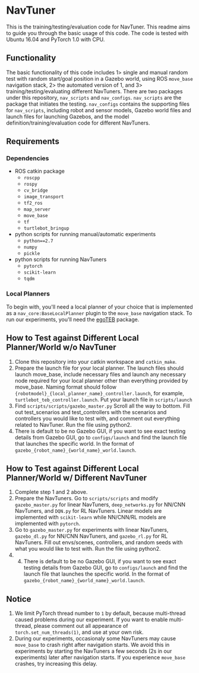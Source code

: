 # NavTuner
This is the training/testing/evaluation code for NavTuner. This readme aims to guide you through the basic usage of this code. The code is tested with Ubuntu 16.04 and PyTorch 1.0 with CPU.

## Functionality
The basic functionality of this code includes 1> single and manual random test with random start/goal position in a Gazebo world, using ROS ```move_base``` navigation stack, 2> the automated version of 1, and 3> training/testing/evaluating different NavTuners.
There are two packages under this repository, ```nav_scripts``` and ```nav_configs```. ```nav_scripts``` are the package that initiates the testing. ```nav_configs``` contains the supporting files for ```nav_scripts```, including robot and sensor models, Gazebo world files and launch files for launching Gazebos, and the model definition/training/evaluation code for different NavTuners.

## Requirements
### Dependencies
* ROS catkin package
	* ```roscpp```
	* ```rospy```
	* ```cv_bridge```
	* ```image_transport```
	* ```tf2_ros```
	* ```map_server```
	* ```move_base```
	* ```tf```
	* ```turtlebot_bringup```
* python scripts for running manual/automatic experiments
	* ```python==2.7```
	* ```numpy```
	* ```pickle```
* python scripts for running NavTuners
	* ```pytorch```
	* ```scikit-learn```
	* ```tqdm```
	
### Local Planners
To begin with, you'll need a local planner of your choice that is implemented as a ```nav_core:BaseLocalPlanner``` plugin to the ```move_base``` navigation stack. To run our experiments, you'll need the [egoTEB](https://github.com/ivaROS/egoTEB) package.

## How to Test against Different Local Planner/World w/o NavTuner
1. Clone this repository into your catkin workspace and ```catkin_make```.
2. Prepare the launch file for your local planner. The launch files should launch move_base, include necessary files and launch any necessary node required for your local planner other than everything provided by move_base.
Naming format should follow ```{robotmodel}_{local_planner_name}_controller.launch```, for example, ```turtlebot_teb_controller.launch```. Put your launch file in ```scripts/launch```
3. Find ```scripts/scripts/gazebo_master.py``` Scroll all the way to bottom. Fill out test_scenarios and test_controllers with the scenarios and controllers you would like to test with, and comment out everything related to NavTuner. Run the file using python2.
4. There is default to be no Gazebo GUI, if you want to see exact testing details from Gazebo GUI, go to ```configs/launch``` and find the launch file that launches the specific world. In the format of ```gazebo_{robot_name}_{world_name}_world.launch```.

## How to Test against Different Local Planner/World w/ Different NavTuner
1. Complete step 1 and 2 above.
2. Prepare the NavTuners. Go to ```scripts/scripts``` and modify ```gazebo_master.py``` for linear NavTuners, ```deep_networks.py``` for NN/CNN NavTuners, and ```DQN.py``` for RL NavTuners. Linear models are implemented with ```scikit-learn``` while NN/CNN/RL models are implemented with ```pytorch```.
3. Go to ```gazebo_master.py``` for experiments with linear NavTuners, ```gazebo_dl.py``` for NN/CNN NavTuners, and ```gazebo_rl.py``` for RL NavTuners. Fill out envs/scenes, controllers, and random seeds with what you would like to test with. Run the file using python2.
4. 4. There is default to be no Gazebo GUI, if you want to see exact testing details from Gazebo GUI, go to ```configs/launch``` and find the launch file that launches the specific world. In the format of ```gazebo_{robot_name}_{world_name}_world.launch```.

## Notice
1. We limit PyTorch thread number to ```1``` by default, because multi-thread caused problems during our experiment. If you want to enable multi-thread, please comment out all appearance of ```torch.set_num_threads(1)```, and use at your own risk.
2. During our experiments, occasionaly some NavTuners may cause ```move_base``` to crash right after navigation starts. We avoid this in experiments by starting the NavTuners a few seconds (2s in our experiments) later after navigation starts. If you experience ```move_base``` crashes, try increasing this delay.
